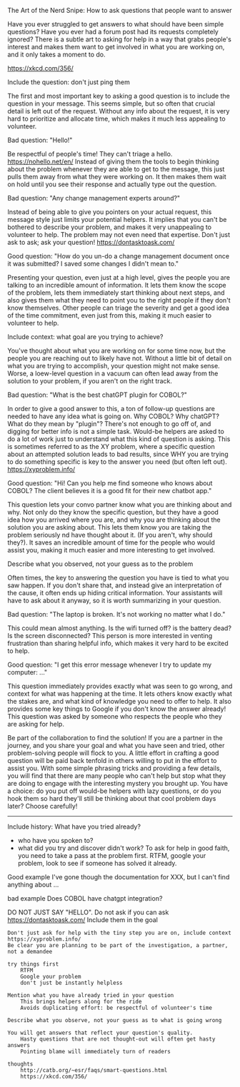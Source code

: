 The Art of the Nerd Snipe: How to ask questions that people want to answer

Have you ever struggled to get answers to what should have been simple questions? Have you ever had a forum post had its requests completely ignored? There is a subtle art to asking for help in a way that grabs people's interest and makes them want to get involved in what you are working on, and it only takes a moment to do.

https://xkcd.com/356/


Include the question: don't just ping them

The first and most important key to asking a good question is to include the question in your message. This seems simple, but so often that crucial detail is left out of the request. Without any info about the request, it is very hard to prioritize and allocate time, which makes it much less appealing to volunteer.

Bad question: "Hello!"

Be respectful of people's time! They can't triage a hello. https://nohello.net/en/ Instead of giving them the tools to begin thinking about the problem whenever they are able to get to the message, this just pulls them away from what they were working on. It then makes them wait on hold until you see their response and actually type out the question.

Bad question: "Any change management experts around?"

Instead of being able to give you pointers on your actual request, this message style just limits your potential helpers. It implies that you can't be bothered to describe your problem, and makes it very unappealing to volunteer to help. The problem may not even need that expertise. Don't just ask to ask; ask your question! 
https://dontasktoask.com/


Good question: "How do you un-do a change management document once it was submitted? I saved some changes I didn't mean to."

Presenting your question, even just at a high level, gives the people you are talking to an incredible amount of information. It lets them know the scope of the problem, lets them immediately start thinking about next steps, and also gives them what they need to point you to the right people if they don't know themselves. Other people can triage the severity and get a good idea of the time commitment, even just from this, making it much easier to volunteer to help.



Include context: what goal are you trying to achieve?

You've thought about what you are working on for some time now, but the people you are reaching out to likely have not. Without a little bit of detail on what you are trying to accomplish, your question might not make sense. Worse, a loew-level question in a vacuum can often lead away from the solution to your problem, if you aren't on the right track.


Bad question: "What is the best chatGPT plugin for COBOL?"

In order to give a good answer to this, a ton of follow-up questions are needed to have any idea what is going on. Why COBOL? Why chatGPT? What do they mean by "plugin"? There's not enough to go off of, and digging for better info is not a simple task. Would-be helpers are asked to do a lot of work just to understand what this kind of question is asking. This is sometimes referred to as the XY problem, where a specific question about an attempted solution leads to bad results, since WHY you are trying to do something specific is key to the answer you need (but often left out). https://xyproblem.info/


Good question: "Hi! Can you help me find someone who knows about COBOL? The client believes it is a good fit for their new chatbot app."

This question lets your convo partner know what you are thinking about and why. Not only do they know the specific question, but they have a good idea how you arrived where you are, and why you are thinking about the solution you are asking about. This lets them know you are taking the problem seriously nd have thought about it. (If you aren't, why should they?). It saves an incredible amount of time for the people who would assist you, making it much easier and more interesting to get involved.



Describe what you observed, not your guess as to the problem

Often times, the key to answering the question you have is tied to what you saw happen. If you don't share that, and instead give an interpretation of the cause, it often ends up hiding critical information. Your assistants will have to ask about it anyway, so it is worth summarizing in your question.

Bad question: "The laptop is broken. It's not working no matter what I do."

This could mean almost anything. Is the wifi turned off? is the battery dead? Is the screen disconnected? This person is more interested in venting frustration than sharing helpful info, which makes it very hard to be excited to help.

Good question: "I get this error message whenever I try to update my computer: ..."

This question immediately provides exactly what was seen to go wrong, and context for what was happening at the time. It lets others know exactly what the stakes are, and what kind of knowledge you need to offer to help. It also provides some key things to Google if you don't know the answer already! This question was asked by someone who respects the people who they are asking for help.


Be part of the collaboration to find the solution! If you are a partner in the journey, and you share your goal and what you have seen and tried, other problem-solving people will flock to you. A little effort in crafting a good question will be paid back tenfold in others willing to put in the effort to assist you. With some simple phrasing tricks and providing a few details, you will find that there are many people who can't help but stop what they are doing to engage with the interesting mystery you brought up. You have a choice: do you put off would-be helpers with lazy questions, or do you hook them so hard they'll still be thinking about that cool problem days later? Choose carefully!




------------


Include history: What have you tried already?
- who have you spoken to?
- what did you try and discover didn't work?
  To ask for help in good faith, you need to take a pass at the problem first. RTFM, google your problem, look to see if someone has solved it already.


Good example
I've gone though the documentation for XXX, but I can't find anything about ...

bad example
Does COBOL have chatgpt integration?



DO NOT JUST SAY "HELLO". 
Do not ask if you can ask https://dontasktoask.com/
Include them in the goal

    Don't just ask for help with the tiny step you are on, include context https://xyproblem.info/
    Be clear you are planning to be part of the investigation, a partner, not a demandee

    try things first
        RTFM
        Google your problem
        don't just be instantly helpless

    Mention what you have already tried in your question
        This brings helpers along for the ride
        Avoids duplicating effort: be respectful of volunteer's time

    Describe what you observe, not your guess as to what is going wrong

    You will get answers that reflect your question's quality.
        Hasty questions that are not thought-out will often get hasty answers
        Pointing blame will immediately turn of readers

    thoughts
        http://catb.org/~esr/faqs/smart-questions.html
        https://xkcd.com/356/